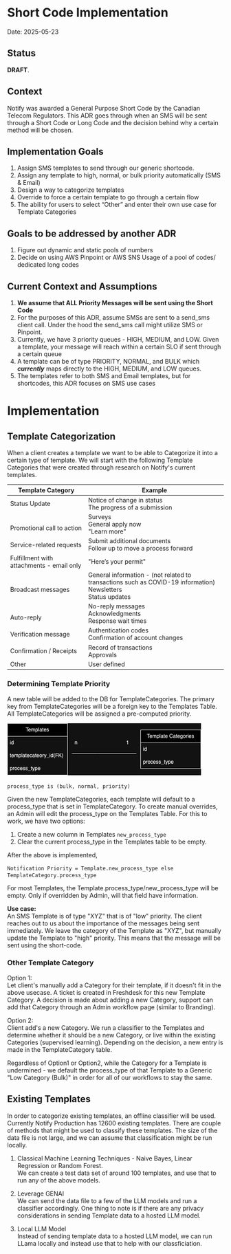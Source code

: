 # Short Code Implementation

Date: 2025-05-23

## Status

**DRAFT**.

## Context

Notify was awarded a General Purpose Short Code by the Canadian Telecom Regulators. This ADR goes through when an SMS will be sent through a Short Code or Long Code and the decision behind why a certain method will be chosen.

## Implementation Goals
1. Assign SMS templates to send through our generic shortcode.
1. Assign any template to high, normal, or bulk priority automatically (SMS & Email)
1. Design a way to categorize templates
1. Override to force a certain template to go through a certain flow
1. The ability for users to select “Other” and enter their own use case for Template Categories

## Goals to be addressed by another ADR
1. Figure out dynamic and static pools of numbers
1. Decide on using AWS Pinpoint or AWS SNS
Usage of a pool of codes/ dedicated long codes

## Current Context and Assumptions

1. **We assume that ALL Priority Messages will be sent using the Short Code**
1. For the purposes of this ADR, assume SMSs are sent to a send_sms client call. Under the hood the send_sms call might utilize SMS or Pinpoint.
1. Currently, we have 3 priority queues - HIGH, MEDIUM, and LOW. Given a template, your message will reach within a certain SLO if sent through a certain queue
1. A template can be of type PRIORITY, NORMAL, and BULK which ***currently*** maps directly to the HIGH, MEDIUM, and LOW queues. 
1. The templates refer to both SMS and Email templates, but for shortcodes, this ADR focuses on SMS use cases

# Implementation

## Template Categorization

When a client creates a template we want to be able to Categorize it into a certain type of template. We will start with the following Template Categories that were created through research on Notify's current templates.

| Template Category | Example  |
| ----------------- | -------- |
| Status Update | Notice of change in status<br>The progress of a submission |
| <br>Promotional call to action | Surveys<br>General apply now<br>"Learn more" |
| Service-related requests | Submit additional documents<br>Follow up to move a process forward |
| Fulfillment with attachments - email only | "Here’s your permit" |
| <br>Broadcast messages | General information - (not related to transactions such as COVID-19 information)<br>Newsletters<br>Status updates |
| <br>Auto-reply | No-reply messages<br>Acknowledgments<br>Response wait times |
| Verification message | Authentication codes <br>Confirmation of account changes |
| Confirmation / Receipts | Record of transactions<br>Approvals |
| Other | User defined |

### Determining Template Priority
A new table will be added to the DB for TemplateCategories. The primary key from TemplateCategories will be a foreign key to the Templates Table. All TemplateCategories will be assigned a pre-computed priority.

<!-- ![Potential ERD](https://raw.githubusercontent.com/cds-snc/notification-adr/records/diagrams/2024-05-23.scalability.short-code-implementation/ERD.jpg?raw=true "Potential ERD") -->

![Potential ERD](../records/diagrams/2024-05-23.scalability.short-code-implementation/ERD.jpg?raw=true "Potential ERD")

```
process_type is (bulk, normal, priority)
```

Given the new TemplateCategories, each template will default to a process_type that is set in TemplateCategory. To create manual overrides, an Admin will edit the process_type on the Templates Table. For this to work, we have two options:
1. Create a new column in Templates `new_process_type`
2. Clear the current process_type in the Templates table to be empty.

After the above is implemented,
```
Notification Priority = Template.new_process_type else TemplateCategory.process_type
```
For most Templates, the Template.process_type/new_process_type will be empty. Only if overridden by Admin, will that field have information.

**Use case:**  
An SMS Template is of type "XYZ" that is of "low" priority. The client reaches out to us about the importance of the messages being sent immediately. We leave the category of the Template as "XYZ", but manually update the Template to "high" priority. This means that the message will be sent using the short-code.


### Other Template Category

Option 1:  
Let client's manually add a Category for their template, if it doesn't fit in the above usecase. A ticket is created in Freshdesk for this new Template Category. A decision is made about adding a new Category, support can add that Category through an Admin workflow page (similar to Branding).

Option 2:  
Client add's a new Category. We run a classifier to the Templates and determine whether it should be a new Category, or live within the existing Categories (supervised learning). Depending on the decision, a new entry is made in the TemplateCategory table.

Regardless of Option1 or Option2, while the Category for a Template is undermined - we default the process_type of that Template to a Generic "Low Category (Bulk)" in order for all of our workflows to stay the same.

## Existing Templates

In order to categorize existing templates, an offline classifier will be used. Currently Notify Production has 12600 existing templates. There are couple of methods that might be used to classify these templates. The size of the data file is not large, and we can assume that classification might be run locally.

1. Classical Machine Learning Techniques - Naive Bayes, Linear Regression or Random Forest.  
   We can create a test data set of around 100 templates, and use that to run any of the above models.

1. Leverage GENAI  
   We can send the data file to a few of the LLM models and run a classifier accordingly. One thing to note is if there are any privacy considerations in sending Template data to a hosted LLM model. 

1. Local LLM Model  
   Instead of sending template data to a hosted LLM model, we can run LLama locally and instead use that to help with our classficiation.


